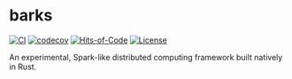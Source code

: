 # barks

[![CI](https://github.com/lonless9/barks/actions/workflows/rust.yml/badge.svg)](https://github.com/lonless9/barks/actions/workflows/rust.yml)
[![codecov](https://codecov.io/gh/lonless9/barks/graph/badge.svg)](https://codecov.io/gh/lonless9/barks)
[![Hits-of-Code](https://hitsofcode.com/github/lonless9/barks?branch=main&label=Hits-of-Code)](https://hitsofcode.com/github/lonless9/barks/view?branch=main&label=Hits-of-Code)
[![License](https://img.shields.io/badge/license-Apache%202.0-blue.svg)](https://github.com/lonless9/barks/blob/main/LICENSE)

An experimental, Spark-like distributed computing framework built natively in Rust.
